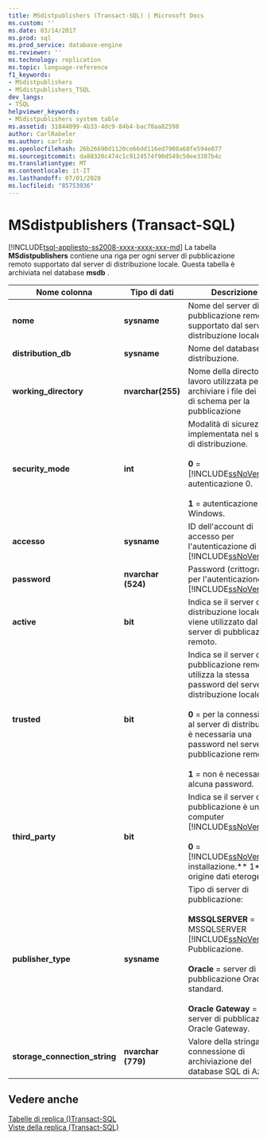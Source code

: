 ```yaml
---
title: MSdistpublishers (Transact-SQL) | Microsoft Docs
ms.custom: ''
ms.date: 03/14/2017
ms.prod: sql
ms.prod_service: database-engine
ms.reviewer: ''
ms.technology: replication
ms.topic: language-reference
f1_keywords:
- MSdistpublishers
- MSdistpublishers_TSQL
dev_langs:
- TSQL
helpviewer_keywords:
- MSdistpublishers system table
ms.assetid: 31844099-4b33-4dc9-84b4-bac70aa82598
author: CarlRabeler
ms.author: carlrab
ms.openlocfilehash: 26b26690d1120ce66dd116ed7908a68fe594e077
ms.sourcegitcommit: da88320c474c1c9124574f90d549c50ee3387b4c
ms.translationtype: MT
ms.contentlocale: it-IT
ms.lasthandoff: 07/01/2020
ms.locfileid: "85753936"
---
```

# <a name="msdistpublishers-transact-sql"></a>MSdistpublishers (Transact-SQL)
[!INCLUDE[tsql-appliesto-ss2008-xxxx-xxxx-xxx-md](../../includes/applies-to-version/sqlserver.md)]
  La tabella **MSdistpublishers** contiene una riga per ogni server di pubblicazione remoto supportato dal server di distribuzione locale. Questa tabella è archiviata nel database **msdb** .  
  
|Nome colonna|Tipo di dati|Descrizione|  
|-----------------|---------------|-----------------|  
|**nome**|**sysname**|Nome del server di pubblicazione remoto supportato dal server di distribuzione locale.|  
|**distribution_db**|**sysname**|Nome del database di distribuzione.|  
|**working_directory**|**nvarchar(255)**|Nome della directory di lavoro utilizzata per archiviare i file dei dati e di schema per la pubblicazione|  
|**security_mode**|**int**|Modalità di sicurezza implementata nel server di distribuzione.<br /><br /> **0**  =  [!INCLUDE[ssNoVersion](../../includes/ssnoversion-md.md)] autenticazione 0.<br /><br /> **1** = autenticazione di Windows.|  
|**accesso**|**sysname**|ID dell'account di accesso per l'autenticazione di [!INCLUDE[ssNoVersion](../../includes/ssnoversion-md.md)].|  
|**password**|**nvarchar (524)**|Password (crittografata) per l'autenticazione di [!INCLUDE[ssNoVersion](../../includes/ssnoversion-md.md)].|  
|**active**|**bit**|Indica se il server di distribuzione locale viene utilizzato dal server di pubblicazione remoto.|  
|**trusted**|**bit**|Indica se il server di pubblicazione remoto utilizza la stessa password del server di distribuzione locale:<br /><br /> **0** = per la connessione al server di distribuzione è necessaria una password nel server di pubblicazione remoto.<br /><br /> **1** = non è necessaria alcuna password.|  
|**third_party**|**bit**|Indica se il server di pubblicazione è un computer [!INCLUDE[ssNoVersion](../../includes/ssnoversion-md.md)]:<br /><br /> **0**  =  [!INCLUDE[ssNoVersion](../../includes/ssnoversion-md.md)] installazione.** 1** = origine dati eterogenea.|  
|**publisher_type**|**sysname**|Tipo di server di pubblicazione:<br /><br /> **MSSQLSERVER**  =  MSSQLSERVER [!INCLUDE[ssNoVersion](../../includes/ssnoversion-md.md)] Pubblicazione.<br /><br /> **Oracle** = server di pubblicazione Oracle standard.<br /><br /> **Oracle Gateway** = server di pubblicazione Oracle Gateway.|  
|**storage_connection_string**|**nvarchar (779)**|Valore della stringa di connessione di archiviazione del database SQL di Azure.|  

  
## <a name="see-also"></a>Vedere anche  
 [Tabelle di replica &#40;&#41;Transact-SQL](../../relational-databases/system-tables/replication-tables-transact-sql.md)   
 [Viste della replica &#40;Transact-SQL&#41;](../../relational-databases/system-views/replication-views-transact-sql.md)  
  
  
